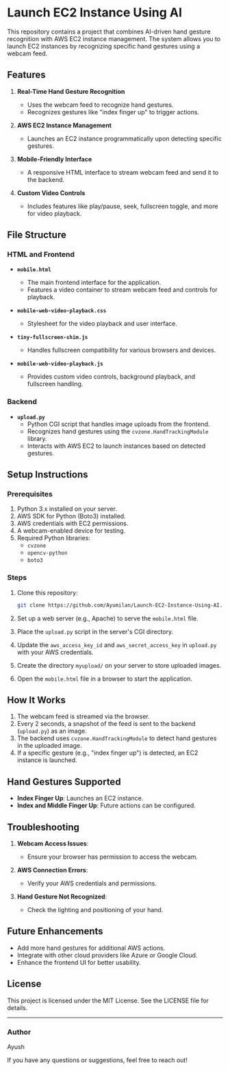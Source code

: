 # Launch EC2 Instance Using AI

This repository contains a project that combines AI-driven hand gesture recognition with AWS EC2 instance management. The system allows you to launch EC2 instances by recognizing specific hand gestures using a webcam feed.

## Features

1. **Real-Time Hand Gesture Recognition**
   - Uses the webcam feed to recognize hand gestures.
   - Recognizes gestures like "index finger up" to trigger actions.

2. **AWS EC2 Instance Management**
   - Launches an EC2 instance programmatically upon detecting specific gestures.

3. **Mobile-Friendly Interface**
   - A responsive HTML interface to stream webcam feed and send it to the backend.

4. **Custom Video Controls**
   - Includes features like play/pause, seek, fullscreen toggle, and more for video playback.

## File Structure

### HTML and Frontend
- **`mobile.html`**
  - The main frontend interface for the application.
  - Features a video container to stream webcam feed and controls for playback.

- **`mobile-web-video-playback.css`**
  - Stylesheet for the video playback and user interface.

- **`tiny-fullscreen-shim.js`**
  - Handles fullscreen compatibility for various browsers and devices.

- **`mobile-web-video-playback.js`**
  - Provides custom video controls, background playback, and fullscreen handling.

### Backend
- **`upload.py`**
  - Python CGI script that handles image uploads from the frontend.
  - Recognizes hand gestures using the `cvzone.HandTrackingModule` library.
  - Interacts with AWS EC2 to launch instances based on detected gestures.

## Setup Instructions

### Prerequisites
1. Python 3.x installed on your server.
2. AWS SDK for Python (Boto3) installed.
3. AWS credentials with EC2 permissions.
4. A webcam-enabled device for testing.
5. Required Python libraries:
   - `cvzone`
   - `opencv-python`
   - `boto3`

### Steps
1. Clone this repository:
   ```bash
   git clone https://github.com/Ayumilan/Launch-EC2-Instance-Using-AI.git
   ```

2. Set up a web server (e.g., Apache) to serve the `mobile.html` file.

3. Place the `upload.py` script in the server's CGI directory.

4. Update the `aws_access_key_id` and `aws_secret_access_key` in `upload.py` with your AWS credentials.

5. Create the directory `myupload/` on your server to store uploaded images.

6. Open the `mobile.html` file in a browser to start the application.

## How It Works

1. The webcam feed is streamed via the browser.
2. Every 2 seconds, a snapshot of the feed is sent to the backend (`upload.py`) as an image.
3. The backend uses `cvzone.HandTrackingModule` to detect hand gestures in the uploaded image.
4. If a specific gesture (e.g., "index finger up") is detected, an EC2 instance is launched.

## Hand Gestures Supported
- **Index Finger Up**: Launches an EC2 instance.
- **Index and Middle Finger Up**: Future actions can be configured.

## Troubleshooting

1. **Webcam Access Issues**:
   - Ensure your browser has permission to access the webcam.

2. **AWS Connection Errors**:
   - Verify your AWS credentials and permissions.

3. **Hand Gesture Not Recognized**:
   - Check the lighting and positioning of your hand.

## Future Enhancements
- Add more hand gestures for additional AWS actions.
- Integrate with other cloud providers like Azure or Google Cloud.
- Enhance the frontend UI for better usability.

## License
This project is licensed under the MIT License. See the LICENSE file for details.

---

### Author
Ayush

If you have any questions or suggestions, feel free to reach out!

